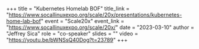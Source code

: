 +++
title = "Kubernetes Homelab BOF"
title_link = "https://www.socallinuxexpo.org/scale/20x/presentations/kubernetes-home-lab-bof"
event = "Scale20x"
event_link = "https://www.socallinuxexpo.org/scale/20x/"
date = "2023-03-10"
author = "Jeffrey Sica"
role = "co-speaker"
slides = ""
video = "https://youtu.be/bWNSsQ40Dog?t=23789"
+++
